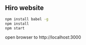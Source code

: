 ## Hiro website

```bash
npm install babel -g
npm install
npm start
```

open browser to http://localhost:3000
